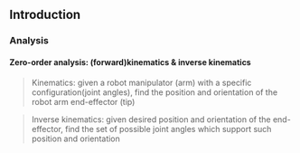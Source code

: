 ## Introduction
### Analysis
#### Zero-order analysis: (forward)kinematics & inverse kinematics
> Kinematics: given a robot manipulator (arm) with a specific configuration(joint angles), find the position and orientation of the robot arm end-effector (tip)

>Inverse kinematics: given desired position and orientation of the end-effector, find the set of possible joint angles which support such position and orientation


